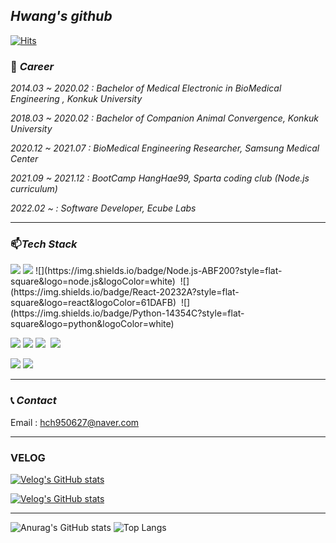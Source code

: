 ## _Hwang's github_

[![Hits](https://hits.seeyoufarm.com/api/count/incr/badge.svg?url=https%3A%2F%2Fgithub.com%2Fchangchanghwang&count_bg=%23003CEB&title_bg=%23555555&icon=&icon_color=%23E7E7E7&title=hits&edge_flat=true)](https://hits.seeyoufarm.com)


### 💼 _Career_
_2014.03 ~ 2020.02 : Bachelor of Medical Electronic in BioMedical Engineering , Konkuk University_

_2018.03 ~ 2020.02 : Bachelor of Companion Animal Convergence, Konkuk University_

_2020.12 ~ 2021.07 : BioMedical Engineering Researcher, Samsung Medical Center_

_2021.09 ~ 2021.12 : BootCamp HangHae99, Sparta coding club (Node.js curriculum)_

_2022.02 ~  : Software Developer, Ecube Labs_

<hr/>

### 📫_Tech Stack_  
<img src="https://img.shields.io/badge/typescript-3178C6?style=flat-square&logo=typescript&logoColor=white"/> 
<img src="https://img.shields.io/badge/JavaScript-F7DF1E?style=flat-square&logo=JavaScript&logoColor=black"/></a> 
 ![](https://img.shields.io/badge/Node.js-ABF200?style=flat-square&logo=node.js&logoColor=white)&nbsp; 
 ![](https://img.shields.io/badge/React-20232A?style=flat-square&logo=react&logoColor=61DAFB)&nbsp;
 ![](https://img.shields.io/badge/Python-14354C?style=flat-square&logo=python&logoColor=white)&nbsp;

<img src="https://img.shields.io/badge/MongoDB-47A248?style=squre&logo=MongoDB&logoColor=white"/></a> 
<img src="https://img.shields.io/badge/MariaDB-003545?style=squre&logo=mariaDB&logoColor=white"/></a> 
![](https://img.shields.io/badge/MySQL-4479A1?style=flat-square&logo=mysql&logoColor=white)&nbsp; 
<img src="https://img.shields.io/badge/redis-DC382D?style=flat-square&logo=redis&logoColor=white"/> 

<img src="https://img.shields.io/badge/HTML5-E34F26?style=HTML5&logo=spring&logoColor=white"/></a> 
<img src="https://img.shields.io/badge/CSS3-1572B6?style=squre&logo=CSS3&logoColor=white"/></a>  

<hr/>

### 📞 _Contact_
Email : hch950627@naver.com
<hr/>

### VELOG 

[![Velog's GitHub stats](https://velog-readme-stats.vercel.app/api/badge?name=velog)](https://velog.io/@changchanghwang)

[![Velog's GitHub stats](https://velog-readme-stats.vercel.app/api?name=changchanghwang&color=dark)](https://velog.io/@changchanghwang)

<hr/>

![Anurag's GitHub stats](https://github-readme-stats.vercel.app/api?username=changchanghwang&&show_icons=true&theme=great-gatsby) ![Top Langs](https://github-readme-stats.vercel.app/api/top-langs/?username=changchanghwang)

